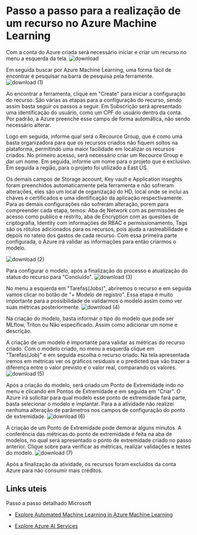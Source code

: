 # Passo a passo para a realização de um recurso no Azure Machine Learning

Com a conta do Azure criada será necessário iniciar e criar um recurso no menu a esquerda da tela. 
![download](https://github.com/gabriellivieira/Ferramentas_Azure/assets/112736236/07a7fb07-5acf-464f-8e61-a0dfe501c130)

Em seguida buscar por Azure Machine Learning, uma forma fácil de encontrar é pesquisar na barra de pesquisa pela ferramente. 
![download (1)](https://github.com/gabriellivieira/Ferramentas_Azure/assets/112736236/afc0edbd-82fb-41fc-b6e0-d9c7dc775c7c)

Ao encontrar a ferramenta, clique em "Create" para iniciar a configuração do recurso. 
São várias as etapas para a configuração do recurso, sendo assim basta seguir os passos a seguir.
Em Subscrição será apresentado uma identificação do usuário, como um CPF do usuário dentro da conta. Por padrão, a Azure preenche esse campo de forma automática, não sendo necessário alterar. 

Logo em seguida, informe qual será o Recource Group, que é como uma basta organizadora para que os recursos criados não fiquem soltos na plataforma, permitindo uma maior facilidade em localizar os recursos criados. 
No primeiro acesso, será necessário criar um Recource Group e dar um nome. 
Em seguida, informe um nome para o projeto que é exclusivo. Em seguida a região, para o projeto foi utilizado a East US. 

Os demais campos de Storage account, Key vault e Application inseghts foram preenchidos automaticamente pela ferramenta e não sofreram alterações, eles são um local de organização do HD, local onde se inclui as chaves e certificados e uma identificação da aplicação respectivamente.
Para as demais configurações não sofreram alteração, porem para compreender cada etapa, temos:
Aba de Network com as permissões de acesso como publico e restrito, aba de Encryption com as questões de criptografia, Identity com informações de RBAC e permissionamento, Tags são os rótulos adicionados para os recursos, pois ajuda a rastreabilidade e depois no rateio dos gastos de cada recurso. 
Com essa primeira parte configurada, o Azure irá validar as informações para então criarmos o modelo. 

![download (2)](https://github.com/gabriellivieira/Ferramentas_Azure/assets/112736236/2020ae51-d67e-4faa-970b-e11f8667def8)


Para configurar o modelo, após a finalização do processo e atualização do status do recurso para "Concluído".
![download (3)](https://github.com/gabriellivieira/Ferramentas_Azure/assets/112736236/4eb17f9c-86db-4f7d-a3fe-f0ab858dfbe9)


No menu a esquerda em "Tarefas(Jobs)", abriremos o recurso e em seguida vamos clicar no botão de "+ Modelo de registro". Essa etapa é muito importante para a possibilidade de validarmos o modelo assim como ver suas métricas posteriormente. 
![download (4)](https://github.com/gabriellivieira/Ferramentas_Azure/assets/112736236/7937caac-b3b2-4577-b25a-3b882a6b0d57)

Na criação do modelo, basta informar o tipo do modelo que pode ser MLflow, Triton ou Não especificado. Assim como adicionar um nome e descrição. 

A criação de um modelo é importante para validar as métricas do recurso criado.  Com o modelo criado, no menu a esquerda clique em "Tarefas(Job)" e em seguida escolha o recurso criado. Na tela apresentada iremos em métricas ver os gráficos residuais e o predicted que vão trazer a diferença entre o valor previsto e o valor real, comparando os valores.
![download (5)](https://github.com/gabriellivieira/Ferramentas_Azure/assets/112736236/bc2a3531-0109-48de-85f9-1efcbb25007f)


Após a criação do modelo, será criado um Ponto de Extremidade indo no menu e clicando em Pontos de Extremidade e em seguida em "Criar". O Azure irá solicitar para qual modelo esse ponto de extremidade fará parte, basta selecionar o modelo e implantar. Para a a atividade não realizei nenhuma alteração de parâmetros nos campos de configuração do ponto de extremidade.
![download (6)](https://github.com/gabriellivieira/Ferramentas_Azure/assets/112736236/9063fba7-194f-4c51-b0dd-e64f0c198089)


A criação de um Ponto de Extremidade pode demorar alguns minutos. 
A conferência das métricas do ponto de extremidade é feita na aba de modelos, no qual será apresentado o ponto de extremidade criado no passo anterior. Clique sobre para verificar as métricas, realizar validações e testes do modelo. 
![download (7)](https://github.com/gabriellivieira/Ferramentas_Azure/assets/112736236/ee262ad8-e169-40f3-9ff6-a74f95c00ec7)

Após a finalização da atividade, os recursos foram excluídos da conta Azure para não consumir mais créditos.

## Links uteis

Passo a passo detalhado Microsoft
* [Explore Automated Machine Learning in Azure Machine Learning](https://microsoftlearning.github.io/mslearn-ai-fundamentals/Instructions/Labs/01-machine-learning.html)

* [Explore Azure AI Services](https://microsoftlearning.github.io/mslearn-ai-fundamentals/Instructions/Labs/02-content-safety.html)